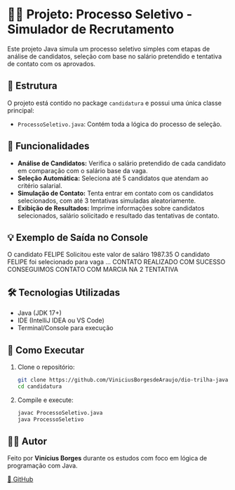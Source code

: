 

# 🧑‍💼 Projeto: Processo Seletivo - Simulador de Recrutamento

Este projeto Java simula um processo seletivo simples com etapas de análise de candidatos, seleção com base no salário pretendido e tentativa de contato com os aprovados.

## 📁 Estrutura

O projeto está contido no package `candidatura` e possui uma única classe principal:

- `ProcessoSeletivo.java`: Contém toda a lógica do processo de seleção.

## 🎯 Funcionalidades

- **Análise de Candidatos:** Verifica o salário pretendido de cada candidato em comparação com o salário base da vaga.
- **Seleção Automática:** Seleciona até 5 candidatos que atendam ao critério salarial.
- **Simulação de Contato:** Tenta entrar em contato com os candidatos selecionados, com até 3 tentativas simuladas aleatoriamente.
- **Exibição de Resultados:** Imprime informações sobre candidatos selecionados, salário solicitado e resultado das tentativas de contato.

## 💡 Exemplo de Saída no Console

O candidato FELIPE Solicitou este valor de saláro 1987.35
O candidato FELIPE foi selecionado para vaga
...
CONTATO REALIZADO COM SUCESSO
CONSEGUIMOS CONTATO COM MARCIA NA 2 TENTATIVA


## 🛠️ Tecnologias Utilizadas

- Java (JDK 17+)
- IDE (IntelliJ IDEA ou VS Code)
- Terminal/Console para execução

## 🚀 Como Executar

1. Clone o repositório:
   ```bash
   git clone https://github.com/ViniciusBorgesdeAraujo/dio-trilha-java-basico/edit/main/controle-candidatos/
   cd candidatura
   ```

2. Compile e execute:
   ```bash
   javac ProcessoSeletivo.java
   java ProcessoSeletivo
   ```

## 👨‍🎓 Autor

Feito por **Vinícius Borges** durante os estudos com foco em lógica de programação com Java.

[🔗 GitHub](https://github.com/ViniciusBorgesdeAraujo)
